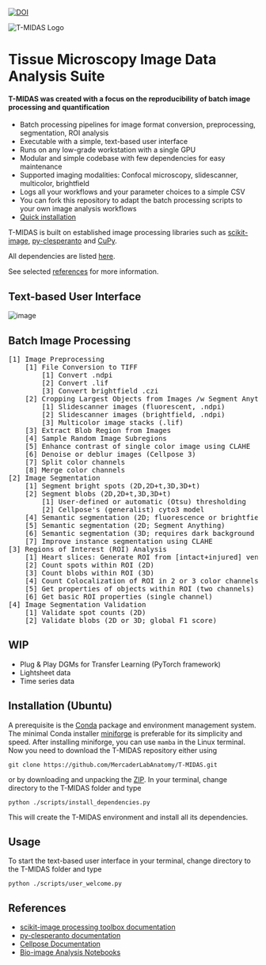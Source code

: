 [![DOI](https://zenodo.org/badge/743431268.svg)](https://zenodo.org/doi/10.5281/zenodo.10728503)

![T-MIDAS Logo](https://github.com/MercaderLabAnatomy/T-MIDAS/assets/99955854/aada2d33-f5f7-4395-bf36-c0466b304d0d) 
# Tissue Microscopy Image Data Analysis Suite


#### T-MIDAS was created with a focus on the reproducibility of batch image processing and quantification 
- Batch processing pipelines for image format conversion, preprocessing, segmentation, ROI analysis
- Executable with a simple, text-based user interface
- Runs on any low-grade workstation with a single GPU
- Modular and simple codebase with few dependencies for easy maintenance
- Supported imaging modalities: Confocal microscopy, slidescanner, multicolor, brightfield
- Logs all your workflows and your parameter choices to a simple CSV
- You can fork this repository to adapt the batch processing scripts to your own image analysis workflows
- [Quick installation](https://github.com/MercaderLabAnatomy/T-MIDAS?tab=readme-ov-file#installation-ubuntu)

  
T-MIDAS is built on established image processing libraries such as [scikit-image](https://github.com/scikit-image/scikit-image), [py-clesperanto](https://github.com/clEsperanto/pyclesperanto_prototype) and [CuPy](https://github.com/cupy/cupy). 

All dependencies are listed [here](https://github.com/MercaderLabAnatomy/T-MIDAS/blob/main/scripts/install_dependencies.py). 

See selected [references](https://github.com/MercaderLabAnatomy/T-MIDAS?tab=readme-ov-file#references) for more information.

## Text-based User Interface
![image](https://github.com/MercaderLabAnatomy/T-MIDAS/assets/99955854/ef71315b-726d-4a2f-9546-d326aba513dd)

## Batch Image Processing
<pre>
[1] Image Preprocessing
    [1] File Conversion to TIFF
        [1] Convert .ndpi
        [2] Convert .lif
        [3] Convert brightfield .czi
    [2] Cropping Largest Objects from Images /w Segment Anything
        [1] Slidescanner images (fluorescent, .ndpi)
        [2] Slidescanner images (brightfield, .ndpi)
        [3] Multicolor image stacks (.lif)
    [3] Extract Blob Region from Images
    [4] Sample Random Image Subregions
    [5] Enhance contrast of single color image using CLAHE
    [6] Denoise or deblur images (Cellpose 3)
    [7] Split color channels
    [8] Merge color channels
[2] Image Segmentation
    [1] Segment bright spots (2D,2D+t,3D,3D+t)
    [2] Segment blobs (2D,2D+t,3D,3D+t)
        [1] User-defined or automatic (Otsu) thresholding
        [2] Cellpose's (generalist) cyto3 model
    [4] Semantic segmentation (2D; fluorescence or brightfield)
    [5] Semantic segmentation (2D; Segment Anything)
    [6] Semantic segmentation (3D; requires dark background and good SNR)
    [7] Improve instance segmentation using CLAHE
[3] Regions of Interest (ROI) Analysis
    [1] Heart slices: Generate ROI from [intact+injured] ventricle masks
    [2] Count spots within ROI (2D)
    [3] Count blobs within ROI (3D)
    [4] Count Colocalization of ROI in 2 or 3 color channels
    [5] Get properties of objects within ROI (two channels)
    [6] Get basic ROI properties (single channel)
[4] Image Segmentation Validation
    [1] Validate spot counts (2D)
    [2] Validate blobs (2D or 3D; global F1 score)   
</pre>

## WIP
- Plug & Play DGMs for Transfer Learning (PyTorch framework)
- Lightsheet data
- Time series data


## Installation (Ubuntu)
A prerequisite is the [Conda](https://en.wikipedia.org/wiki/Conda_(package_manager)) package and environment management system. 
The minimal Conda installer [miniforge](https://github.com/conda-forge/miniforge) is preferable for its simplicity and speed. 
After installing miniforge, you can use `mamba` in the Linux terminal. Now you need to download the T-MIDAS repository either using 
```
git clone https://github.com/MercaderLabAnatomy/T-MIDAS.git
```
or by downloading and unpacking the [ZIP](https://github.com/MercaderLabAnatomy/T-MIDAS/archive/refs/heads/main.zip). In your terminal, change directory to the T-MIDAS folder and type 
```
python ./scripts/install_dependencies.py
```
This will create the T-MIDAS environment and install all its dependencies.
## Usage
To start the text-based user interface in your terminal, change directory to the T-MIDAS folder and type 
```
python ./scripts/user_welcome.py
```
## References

- [scikit-image processing toolbox documentation](https://scikit-image.org/docs/stable/)
- [py-clesperanto documentation](https://clesperanto.github.io/pyclesperanto/index.html)
- [Cellpose Documentation](https://cellpose.readthedocs.io)
- [Bio-image Analysis Notebooks](https://haesleinhuepf.github.io/BioImageAnalysisNotebooks)

